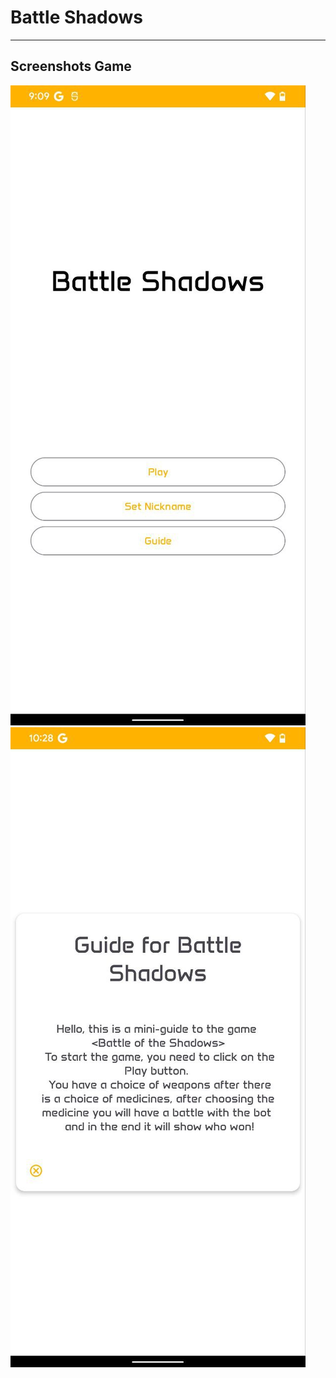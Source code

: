 # Battle Shadows

____
## Screenshots Game
![game](https://github.com/Deizerok/Battle-Shadows/blob/master/docs/game-menu.jpg) ![game](https://github.com/Deizerok/Battle-Shadows/blob/master/docs/guide.jpg)
